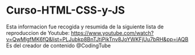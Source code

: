 # Curso-HTML-CSS-y-JS
Esta informacion fue recogida y resumida de la siguiente lista de reproduccion de Youtube: https://www.youtube.com/watch?v=QwMlgfMK6fQ&list=PLJubkp8BnTJtjPikTnv8JoYWKFjUu7bRH&pp=iAQB 
Es del creador de contenido @CodingTube
